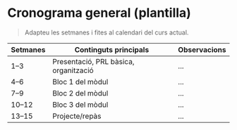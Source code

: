 # Cronograma general (plantilla)

> Adapteu les setmanes i fites al calendari del curs actual.

| Setmanes | Continguts principals | Observacions |
|---|---|---|
| 1–3 | Presentació, PRL bàsica, organització | ... |
| 4–6 | Bloc 1 del mòdul | ... |
| 7–9 | Bloc 2 del mòdul | ... |
| 10–12 | Bloc 3 del mòdul | ... |
| 13–15 | Projecte/repàs | ... |